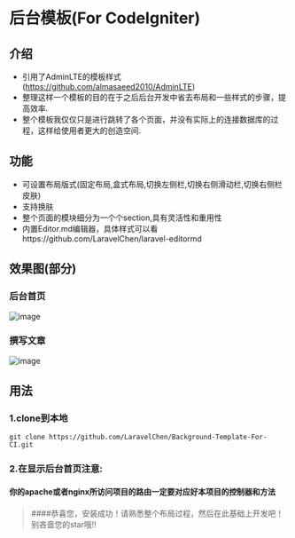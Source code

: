 # 后台模板(For CodeIgniter)

##  介绍
- 引用了AdminLTE的模板样式(https://github.com/almasaeed2010/AdminLTE)
- 整理这样一个模板的目的在于之后后台开发中省去布局和一些样式的步骤，提高效率.
- 整个模板我仅仅只是进行跳转了各个页面，并没有实际上的连接数据库的过程，这样给使用者更大的创造空间.

## 功能
- 可设置布局版式(固定布局,盒式布局,切换左侧栏,切换右侧滑动栏,切换右侧栏皮肤)
- 支持换肤
- 整个页面的模块细分为一个个section,具有灵活性和重用性
- 内置Editor.md编辑器，具体样式可以看https://github.com/LaravelChen/laravel-editormd

## 效果图(部分)
### 后台首页
![image](https://github.com/LaravelChen/Background-Template-For-CI/raw/master/public/images/adminimg.png)
### 撰写文章
![image](https://github.com/LaravelChen/Background-Template-For-CI/raw/master/public/images/adminarticle.png)

##   用法
### 1.clone到本地
```
git clone https://github.com/LaravelChen/Background-Template-For-CI.git
```
### 2.在显示后台首页注意:

#### 你的apache或者nginx所访问项目的路由一定要对应好本项目的控制器和方法


> ####恭喜您，安装成功！请熟悉整个布局过程，然后在此基础上开发吧！别吝啬您的star哦!!